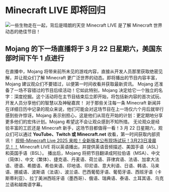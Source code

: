 # Minecraft LIVE 即将回归

![一些生物走在一起，背后是晴朗的天空](https://zh.minecraft.wiki/images/thumb/MC_Live_Announcement_Key_Art.jpeg/1280px-MC_Live_Announcement_Key_Art.jpeg?da3e0 "一些生物走在一起，背后是晴朗的天空")
Minecraft LIVE 是了解 Minecraft 世界动态的绝佳节目！

## Mojang 的下一场直播将于 3 月 22 日星期六，美国东部时间下午 1 点进行

在直播中，Mojang 将带来前所未见的游戏内容，直接从开发人员那里获取绝密见解，并让观众们了解 Minecraft 更广泛世界的动态。即将播出的节目内容丰富，Mojang 建议观众们不要错过，以便第一时间收看并获取最新资讯。
Mojang 还准备了一场不容错过的节目后续活动！它如此特别，Mojang 决定给它一个独立的名字：深度挖掘。这个活动将在主节目结束后立即开始，将包括新内容的首次试玩、开发人员分享他们的智慧以及神秘嘉宾！
对于那些关注每一条 Minecraft 新闻并在详细日历中记录的观众来说，他们可能会对这场节目在上一场仅六个月后就举行感到些许惊讶。Mojang 表示别担心，这是他们从现在开始的计划：更定期地分享更多他们的宏伟计划。Mojang 希望这不会让观众感到不知所措。
无论观众是经验丰富的工匠还是 Minecraft 新手，这场节目都值得一看！3 月 22 日星期六，观众们可以通过 **YouTube、Twitch 或 Minecraft.net** 收看，第一时间获取内部资讯！
[视频-Minecraft Live 2025 来啦！全新版本公布现场试玩！3月23日凌晨见！！](https://www.bilibili.com/video/BV1mF9oYmEES)
Minecraft LIVE 将以英语播出，并提供英语音频描述、美国手语（ASL）和英国手语（BSL）。
播出后，Mojang 将把节目翻译成阿拉伯语（MSA）、中文（简体）、中文（繁体）、捷克语、丹麦语、荷兰语、菲律宾语、法语、加拿大法语、德语、希腊语、希伯来语、印地语、印尼语、意大利语、日语、韩语、马来语、挪威语、波斯语（法语）、波兰语、巴西葡萄牙语、葡萄牙语、西班牙语（卡斯蒂利亚）、拉丁美洲西班牙语（墨西哥）、俄语、瑞典语、泰语、土耳其语、乌克兰语和越南语字幕。
